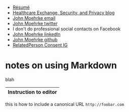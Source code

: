 
- [Résumé](Resume.md)
- [Healthcare Exchange, Security, and Privacy blog](https://healthcaresecprivacy.blogspot.com/)
- [John Moehrke email](mailto:JohnMoehrke@gmail.com)
- [John Moehrke twitter](https://twitter.com/johnmoehrke)
- I don't do professional social contacts on Facebook
- [John Moehrke linkedIn](https://www.linkedin.com/in/john-moehrke-6841414/)
- [John Moehrke github](https://github.com/johnmoehrke)
- [RelatedPerson Consent IG](https://johnmoehrke.github.io/RelatedPersonConsent)


# notes on using Markdown

blah

| **Instruction to editor**                      |
|------------------------------------------------|

this is how to include a canonical URL `http://foobar.com`

